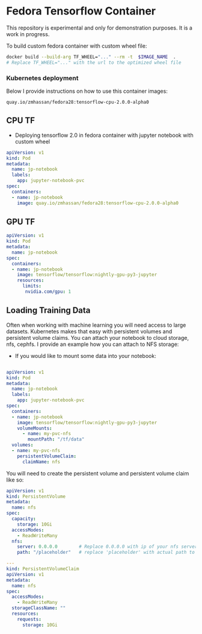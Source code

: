 # Fedora Tensorflow Container

This repository is experimental and only for demonstration purposes. It is a work in progress.


To build custom fedora container with custom wheel file:

```bash
docker build --build-arg TF_WHEEL="..." --rm -t  $IMAGE_NAME  .  
# Replace TF_WHEEL="..." with the url to the optimized wheel file

```

### Kubernetes deployment

Below I provide instructions on how to use this container images:

```
quay.io/zmhassan/fedora28:tensorflow-cpu-2.0.0-alpha0
```

## CPU TF 

* Deploying tensorflow 2.0 in fedora container with jupyter notebook with custom wheel
```yaml
apiVersion: v1
kind: Pod
metadata:
  name: jp-notebook
  labels:
    app: jupyter-notebook-pvc
spec:
  containers:
  - name: jp-notebook
    image: quay.io/zmhassan/fedora28:tensorflow-cpu-2.0.0-alpha0
```

## GPU TF 

```yaml
apiVersion: v1
kind: Pod
metadata:
  name: jp-notebook
spec:
  containers:
  - name: jp-notebook
    image: tensorflow/tensorflow:nightly-gpu-py3-jupyter
    resources:
      limits:
       nvidia.com/gpu: 1
```

## Loading Training Data

Often when working with machine learning you will need access to large datasets. Kubernetes makes that easy with persistent volumes and
persistent volume claims. You can attach your notebook to cloud storage, nfs, cephfs. I provide an example how you can attach to NFS 
storage:

* If you would like to mount some data into your notebook:

```yaml

apiVersion: v1
kind: Pod
metadata:
  name: jp-notebook
  labels:
    app: jupyter-notebook-pvc
spec:
  containers:
  - name: jp-notebook
    image: tensorflow/tensorflow:nightly-gpu-py3-jupyter
    volumeMounts:
      - name: my-pvc-nfs
        mountPath: "/tf/data"
  volumes:
  - name: my-pvc-nfs
    persistentVolumeClaim:
      claimName: nfs
```

You will need to create the persistent volume and persistent volume claim like so:

```yaml
apiVersion: v1
kind: PersistentVolume
metadata:
  name: nfs
spec:
  capacity:
    storage: 10Gi
  accessModes:
    - ReadWriteMany
  nfs:
    server: 0.0.0.0        # Replace 0.0.0.0 with ip of your nfs server
    path: "/placeholder"   # replace 'placeholder' with actual path to your training dataset  

---
kind: PersistentVolumeClaim
apiVersion: v1
metadata:
  name: nfs
spec:
  accessModes:
    - ReadWriteMany
  storageClassName: ""
  resources:
    requests:
      storage: 10Gi
```


